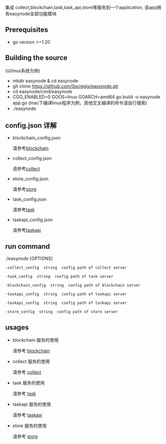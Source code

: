 集成 collect,blockchain,task,task_api,store等服务到一个application, 该app拥有easynode全部功能模块

## Prerequisites

- go version >=1.20

## Building the source

(以linux系统为例)

- mkdir easynode & cd easynode
- git clone https://github.com/0xcregis/easynode.git
- cd easynode/cmd/easynode
- CGO_ENABLED=0 GOOS=linux GOARCH=amd64 go build -o easynode app.go
  (mac下编译linux程序为例，其他交叉编译的命令请自行搜索)
- ./easynode

## config.json 详解

- blockchain_config.json

  请参考[blockchain](https://github.com/0xcregis/easynode/blob/main/cmd/blockchain/README.md)


- collect_config.json

  请参考[collect](https://github.com/0xcregis/easynode/blob/main/cmd/collect/README.md)


- store_config.json

  请参考[store](https://github.com/0xcregis/easynode/blob/main/cmd/store/README.md)


- task_config.json

  请参考[task](https://github.com/0xcregis/easynode/blob/main/cmd/task/README.md)


- taskapi_config.json

  请参考[taskapi](https://github.com/0xcregis/easynode/blob/main/cmd/taskapi/README.md)

## run command

./easynode [OPTIONS]

``````
-collect_config  string  config path of collect server

-task_config  string  config path of task server

-blockchain_config  string  config path of blockchain server

-taskapi_config  string  config path of taskapi server

-taskapi_config  string  config path of taskapi server

-store_config  string  config path of store server

``````

## usages

- blockchain 服务的使用

  请参考 [blockchain](https://github.com/0xcregis/easynode/blob/main/cmd/blockchain/README.md)


- collect 服务的使用

  请参考 [collect](https://github.com/0xcregis/easynode/blob/main/cmd/collect/README.md)


- task 服务的使用

  请参考 [task](https://github.com/0xcregis/easynode/blob/main/cmd/task/README.md)


- taskapi 服务的使用

  请参考 [taskapi](https://github.com/0xcregis/easynode/blob/main/cmd/taskapi/README.md)


- store 服务的使用

  请参考 [store](https://github.com/0xcregis/easynode/blob/main/cmd/store/README.md)